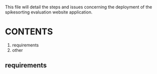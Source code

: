 This file will detail the steps and issues concerning the deployment of the
spikesorting evaluation website application.

# CONTENTS
1. requirements
2. other


## requirements
